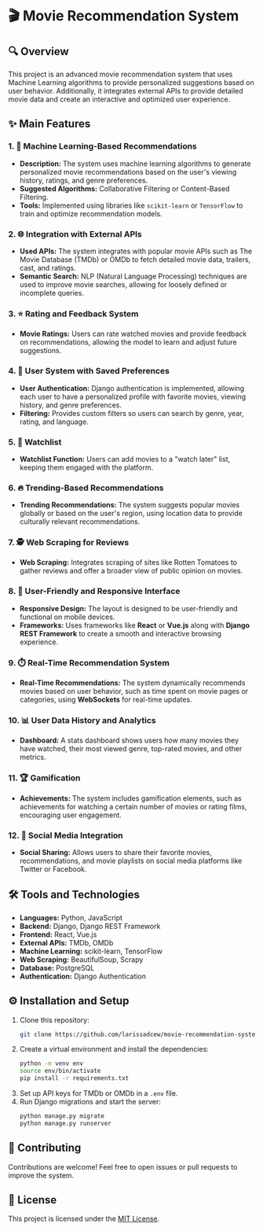 # 🎬 Movie Recommendation System

## 🔍 Overview
This project is an advanced movie recommendation system that uses Machine Learning algorithms to provide personalized suggestions based on user behavior. Additionally, it integrates external APIs to provide detailed movie data and create an interactive and optimized user experience.

## ✨ Main Features

### 1. 🤖 **Machine Learning-Based Recommendations**
- **Description:** The system uses machine learning algorithms to generate personalized movie recommendations based on the user's viewing history, ratings, and genre preferences.
- **Suggested Algorithms:** Collaborative Filtering or Content-Based Filtering.
- **Tools:** Implemented using libraries like `scikit-learn` or `TensorFlow` to train and optimize recommendation models.

### 2. 🌐 **Integration with External APIs**
- **Used APIs:** The system integrates with popular movie APIs such as The Movie Database (TMDb) or OMDb to fetch detailed movie data, trailers, cast, and ratings.
- **Semantic Search:** NLP (Natural Language Processing) techniques are used to improve movie searches, allowing for loosely defined or incomplete queries.

### 3. ⭐ **Rating and Feedback System**
- **Movie Ratings:** Users can rate watched movies and provide feedback on recommendations, allowing the model to learn and adjust future suggestions.

### 4. 👤 **User System with Saved Preferences**
- **User Authentication:** Django authentication is implemented, allowing each user to have a personalized profile with favorite movies, viewing history, and genre preferences.
- **Filtering:** Provides custom filters so users can search by genre, year, rating, and language.

### 5. 📝 **Watchlist**
- **Watchlist Function:** Users can add movies to a "watch later" list, keeping them engaged with the platform.

### 6. 🔥 **Trending-Based Recommendations**
- **Trending Recommendations:** The system suggests popular movies globally or based on the user's region, using location data to provide culturally relevant recommendations.

### 7. 🕵️ **Web Scraping for Reviews**
- **Web Scraping:** Integrates scraping of sites like Rotten Tomatoes to gather reviews and offer a broader view of public opinion on movies.

### 8. 📱 **User-Friendly and Responsive Interface**
- **Responsive Design:** The layout is designed to be user-friendly and functional on mobile devices.
- **Frameworks:** Uses frameworks like **React** or **Vue.js** along with **Django REST Framework** to create a smooth and interactive browsing experience.

### 9. ⏱️ **Real-Time Recommendation System**
- **Real-Time Recommendations:** The system dynamically recommends movies based on user behavior, such as time spent on movie pages or categories, using **WebSockets** for real-time updates.

### 10. 📊 **User Data History and Analytics**
- **Dashboard:** A stats dashboard shows users how many movies they have watched, their most viewed genre, top-rated movies, and other metrics.

### 11. 🏆 **Gamification**
- **Achievements:** The system includes gamification elements, such as achievements for watching a certain number of movies or rating films, encouraging user engagement.

### 12. 🔗 **Social Media Integration**
- **Social Sharing:** Allows users to share their favorite movies, recommendations, and movie playlists on social media platforms like Twitter or Facebook.

## 🛠️ Tools and Technologies
- **Languages:** Python, JavaScript
- **Backend:** Django, Django REST Framework
- **Frontend:** React, Vue.js
- **External APIs:** TMDb, OMDb
- **Machine Learning:** scikit-learn, TensorFlow
- **Web Scraping:** BeautifulSoup, Scrapy
- **Database:** PostgreSQL
- **Authentication:** Django Authentication

## ⚙️ Installation and Setup
1. Clone this repository:
    ```bash
    git clone https://github.com/larissadcew/movie-recommendation-system
    ```
2. Create a virtual environment and install the dependencies:
    ```bash
    python -m venv env
    source env/bin/activate
    pip install -r requirements.txt
    ```
3. Set up API keys for TMDb or OMDb in a `.env` file.
4. Run Django migrations and start the server:
    ```bash
    python manage.py migrate
    python manage.py runserver
    ```

## 🤝 Contributing
Contributions are welcome! Feel free to open issues or pull requests to improve the system.

## 📄 License
This project is licensed under the [MIT License](LICENSE).
